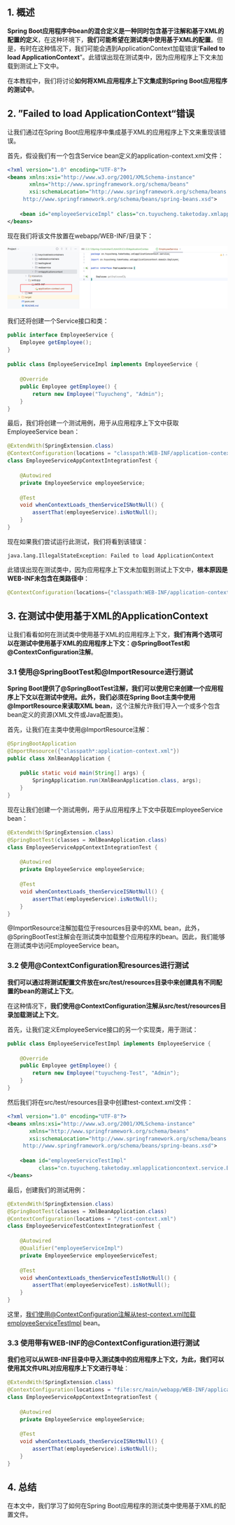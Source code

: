 ## 1. 概述

**Spring Boot应用程序中bean的混合定义是一种同时包含基于注解和基于XML的配置的定义**，在这种环境下，**我们可能希望在测试类中使用基于XML的配置**。但是，有时在这种情况下，我们可能会遇到ApplicationContext加载错误“**Failed to load ApplicationContext**”。此错误出现在测试类中，因为应用程序上下文未加载到测试上下文中。

在本教程中，我们将讨论**如何将XML应用程序上下文集成到Spring Boot应用程序的测试中**。

## 2. ”Failed to load ApplicationContext“错误

让我们通过在Spring Boot应用程序中集成基于XML的应用程序上下文来重现该错误。

首先，假设我们有一个包含Service bean定义的application-context.xml文件：

```xml
<?xml version="1.0" encoding="UTF-8"?>
<beans xmlns:xsi="http://www.w3.org/2001/XMLSchema-instance"
       xmlns="http://www.springframework.org/schema/beans"
       xsi:schemaLocation="http://www.springframework.org/schema/beans
     http://www.springframework.org/schema/beans/spring-beans.xsd">

    <bean id="employeeServiceImpl" class="cn.tuyucheng.taketoday.xmlapplicationcontext.service.EmployeeServiceImpl"/>
</beans>
```

现在我们将该文件放置在webapp/WEB-INF/目录下：

<img src="../assets/img.png">

我们还将创建一个Service接口和类：

```java
public interface EmployeeService {
    Employee getEmployee();
}

public class EmployeeServiceImpl implements EmployeeService {

    @Override
    public Employee getEmployee() {
        return new Employee("Tuyucheng", "Admin");
    }
}
```

最后，我们将创建一个测试用例，用于从应用程序上下文中获取EmployeeService bean：

```java
@ExtendWith(SpringExtension.class)
@ContextConfiguration(locations = "classpath:WEB-INF/application-context.xml")
class EmployeeServiceAppContextIntegrationTest {

    @Autowired
    private EmployeeService employeeService;

    @Test
    void whenContextLoads_thenServiceISNotNull() {
        assertThat(employeeService).isNotNull();
    }
}
```

现在如果我们尝试运行此测试，我们将看到该错误：

```shell
java.lang.IllegalStateException: Failed to load ApplicationContext
```

此错误出现在测试类中，因为应用程序上下文未加载到测试上下文中，**根本原因是WEB-INF未包含在类路径中**：

```java
@ContextConfiguration(locations={"classpath:WEB-INF/application-context.xml"})
```

## 3. 在测试中使用基于XML的ApplicationContext

让我们看看如何在测试类中使用基于XML的应用程序上下文，**我们有两个选项可以在测试中使用基于XML的应用程序上下文：@SpringBootTest和@ContextConfiguration注解**。

### 3.1 使用@SpringBootTest和@ImportResource进行测试

**Spring Boot提供了@SpringBootTest注解，我们可以使用它来创建一个应用程序上下文以在测试中使用。此外，我们必须在Spring Boot主类中使用@ImportResource来读取XML bean**，这个注解允许我们导入一个或多个包含bean定义的资源(XML文件或Java配置类)。

首先，让我们在主类中使用@ImportResource注解：

```java
@SpringBootApplication
@ImportResource({"classpath*:application-context.xml"})
public class XmlBeanApplication {

    public static void main(String[] args) {
        SpringApplication.run(XmlBeanApplication.class, args);
    }
}
```

现在让我们创建一个测试用例，用于从应用程序上下文中获取EmployeeService bean：

```java
@ExtendWith(SpringExtension.class)
@SpringBootTest(classes = XmlBeanApplication.class)
class EmployeeServiceAppContextIntegrationTest {

    @Autowired
    private EmployeeService employeeService;

    @Test
    void whenContextLoads_thenServiceISNotNull() {
        assertThat(employeeService).isNotNull();
    }
}
```

@ImportResource注解加载位于resources目录中的XML bean，此外，@SpringBootTest注解会在测试类中加载整个应用程序的bean。因此，我们能够在测试类中访问EmployeeService bean。

### 3.2 使用@ContextConfiguration和resources进行测试

**我们可以通过将测试配置文件放在src/test/resources目录中来创建具有不同配置的bean的测试上下文**。

在这种情况下，**我们使用@ContextConfiguration注解从src/test/resources目录加载测试上下文**。

首先，让我们定义EmployeeService接口的另一个实现类，用于测试：

```java
public class EmployeeServiceTestImpl implements EmployeeService {

    @Override
    public Employee getEmployee() {
        return new Employee("tuyucheng-Test", "Admin");
    }
}
```

然后我们将在src/test/resources目录中创建test-context.xml文件：

```xml
<?xml version="1.0" encoding="UTF-8"?>
<beans xmlns:xsi="http://www.w3.org/2001/XMLSchema-instance"
       xmlns="http://www.springframework.org/schema/beans"
       xsi:schemaLocation="http://www.springframework.org/schema/beans
     http://www.springframework.org/schema/beans/spring-beans.xsd">

    <bean id="employeeServiceTestImpl"
          class="cn.tuyucheng.taketoday.xmlapplicationcontext.service.EmployeeServiceTestImpl"/>
</beans>
```

最后，创建我们的测试用例：

```java
@ExtendWith(SpringExtension.class)
@SpringBootTest(classes = XmlBeanApplication.class)
@ContextConfiguration(locations = "/test-context.xml")
class EmployeeServiceTestContextIntegrationTest {
    
    @Autowired
    @Qualifier("employeeServiceImpl")
    private EmployeeService employeeServiceTest;

    @Test
    void whenContextLoads_thenServiceTestIsNotNull() {
        assertThat(employeeServiceTest).isNotNull();
    }
}
```

这里，我们使用@ContextConfiguration注解从test-context.xml加载employeeServiceTestImpl bean。

### 3.3 使用带有WEB-INF的@ContextConfiguration进行测试

**我们也可以从WEB-INF目录中导入测试类中的应用程序上下文，为此，我们可以使用其文件URL对应用程序上下文进行寻址**：

```java
@ExtendWith(SpringExtension.class)
@ContextConfiguration(locations = "file:src/main/webapp/WEB-INF/application-context.xml")
class EmployeeServiceAppContextIntegrationTest {

    @Autowired
    private EmployeeService employeeService;

    @Test
    void whenContextLoads_thenServiceISNotNull() {
        assertThat(employeeService).isNotNull();
    }
}
```

## 4. 总结

在本文中，我们学习了如何在Spring Boot应用程序的测试类中使用基于XML的配置文件。